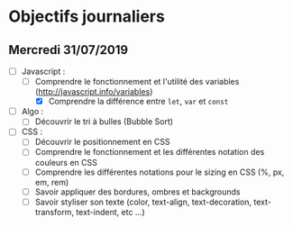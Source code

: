 # Objectifs journaliers

## Mercredi 31/07/2019


* [ ] Javascript : 
  * [ ] Comprendre le fonctionnement et l'utilité des variables (http://javascript.info/variables)
    * [X] Comprendre la différence entre `let`, `var` et `const`

* [ ] Algo : 
  * [ ] Découvrir le tri à bulles (Bubble Sort)

* [ ] CSS : 
  * [ ] Découvrir le positionnement en CSS
  * [ ] Comprendre le fonctionnement et les différentes notation des couleurs en CSS
  * [ ] Comprendre les différentes notations pour le sizing en CSS (%, px, em, rem)
  * [ ] Savoir appliquer des bordures, ombres et backgrounds
  * [ ] Savoir styliser son texte (color, text-align, text-decoration, text-transform, text-indent, etc …)
